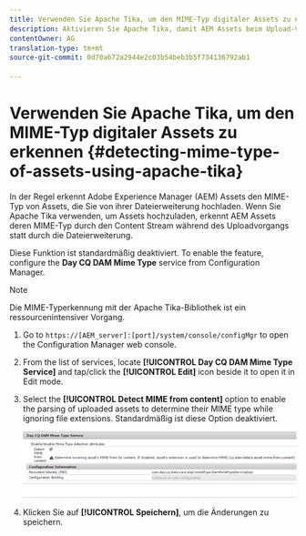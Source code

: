 ```yaml
---
title: Verwenden Sie Apache Tika, um den MIME-Typ digitaler Assets zu erkennen
description: Aktivieren Sie Apache Tika, damit AEM Assets beim Upload-Vorgang den MIME-Typ von Assets aus dem Inhalts-Stream anstelle der Dateierweiterung erkennen kann.
contentOwner: AG
translation-type: tm+mt
source-git-commit: 0d70a672a2944e2c03b54beb3b5f734136792ab1

---
```



# Verwenden Sie Apache Tika, um den MIME-Typ digitaler Assets zu erkennen {#detecting-mime-type-of-assets-using-apache-tika}

In der Regel erkennt Adobe Experience Manager (AEM) Assets den MIME-Typ von Assets, die Sie von ihrer Dateierweiterung hochladen. Wenn Sie Apache Tika verwenden, um Assets hochzuladen, erkennt AEM Assets deren MIME-Typ durch den Content Stream während des Uploadvorgangs statt durch die Dateierweiterung. 

Diese Funktion ist standardmäßig deaktiviert.  To enable the feature, configure the **Day CQ DAM Mime Type** service from Configuration Manager.

>[!NOTE]
>
>Die MIME-Typerkennung mit der Apache Tika-Bibliothek ist ein ressourcenintensiver Vorgang.

1. Go to `https://[AEM_server]:[port]/system/console/configMgr` to open the Configuration Manager web console.
1. From the list of services, locate **[!UICONTROL Day CQ DAM Mime Type Service]** and tap/click the **[!UICONTROL Edit]** icon beside it to open it in Edit mode.

1. Select the **[!UICONTROL Detect MIME from content]** option to enable the parsing of uploaded assets to determine their MIME type while ignoring file extensions. Standardmäßig ist diese Option deaktiviert. 

   ![chlimage_1-333](assets/chlimage_1-333.png)

1. Klicken Sie auf **[!UICONTROL Speichern]**, um die Änderungen zu speichern.

